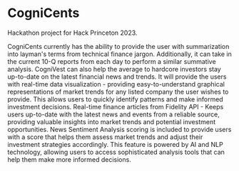 # CogniCents

Hackathon project for Hack Princeton 2023. 

CogniCents currently has the ability to provide the user with summarization into layman's terms from technical finance jargon. Additionally, it can take in the current 10-Q reports from each day to perform a similar summative analysis. CogniVest can also help the average to hardcore investors stay up-to-date on the latest financial news and trends. It will provide the users with real-time data visualization - providing easy-to-understand graphical representations of market trends for any listed company the user wishes to provide. This allows users to quickly identify patterns and make informed investment decisions. Real-time finance articles from Fidelity API - Keeps users up-to-date with the latest news and events from a reliable source, providing valuable insights into market trends and potential investment opportunities. News Sentiment Analysis scoring is included to provide users with a score that helps them assess market trends and adjust their investment strategies accordingly. This feature is powered by AI and NLP technology, allowing users to access sophisticated analysis tools that can help them make more informed decisions.
